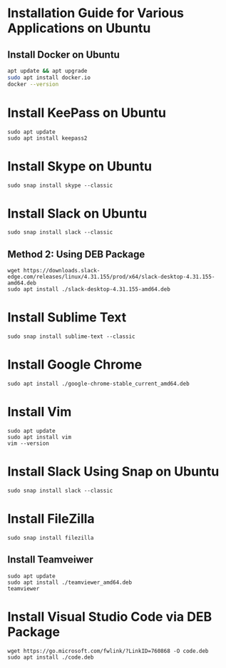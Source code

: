 # Installation Guide for Various Applications on Ubuntu

## Install Docker on Ubuntu
``` bash
apt update && apt upgrade
sudo apt install docker.io
docker --version

```
# Install KeePass on Ubuntu
```
sudo apt update
sudo apt install keepass2
```
# Install Skype on Ubuntu
```
sudo snap install skype --classic
```

# Install Slack on Ubuntu
```
sudo snap install slack --classic
```
## Method 2: Using DEB Package
```
wget https://downloads.slack-edge.com/releases/linux/4.31.155/prod/x64/slack-desktop-4.31.155-amd64.deb
sudo apt install ./slack-desktop-4.31.155-amd64.deb
```
# Install Sublime Text
```
sudo snap install sublime-text --classic
```
# Install Google Chrome
```
sudo apt install ./google-chrome-stable_current_amd64.deb
```
# Install Vim 
```
sudo apt update
sudo apt install vim
vim --version
```
# Install Slack Using Snap on Ubuntu
```
sudo snap install slack --classic
```
# Install FileZilla
```
sudo snap install filezilla
```
## Install Teamveiwer 
```
sudo apt update
sudo apt install ./teamviewer_amd64.deb
teamviewer

```
# Install Visual Studio Code via DEB Package
```
wget https://go.microsoft.com/fwlink/?LinkID=760868 -O code.deb
sudo apt install ./code.deb

```



